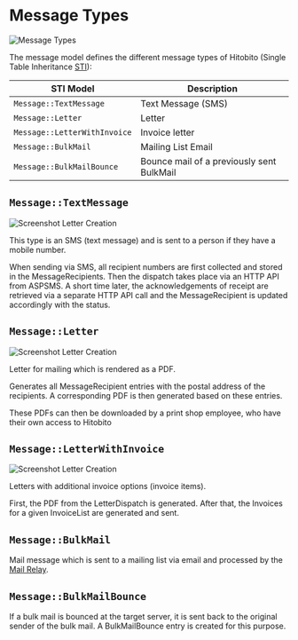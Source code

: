# Message Types

![Message Types](_diagrams/messages.svg)

The message model defines the different message types of Hitobito (Single Table Inheritance [STI](https://api.rubyonrails.org/classes/ActiveRecord/Inheritance.html)):

| STI Model | Description |
|------------------------|-------------------|
| `Message::TextMessage` | Text Message (SMS) |
| `Message::Letter` | Letter |
| `Message::LetterWithInvoice` | Invoice letter |
| `Message::BulkMail` | Mailing List Email |
| `Message::BulkMailBounce` | Bounce mail of a previously sent BulkMail |

## `Message::TextMessage`

![Screenshot Letter Creation](_diagrams/text-message.png)

This type is an SMS (text message) and is sent to a person if they have a mobile number.

When sending via SMS, all recipient numbers are first collected and stored in the MessageRecipients. Then the dispatch takes place via an HTTP API from ASPSMS. A short time later, the acknowledgements of receipt are retrieved via a separate HTTP API call and the MessageRecipient is updated accordingly with the status.

## `Message::Letter`

![Screenshot Letter Creation](_diagrams/letter.png)

Letter for mailing which is rendered as a PDF.

Generates all MessageRecipient entries with the postal address of the recipients. A corresponding PDF is then generated based on these entries.

These PDFs can then be downloaded by a print shop employee, who have their own access to Hitobito

## `Message::LetterWithInvoice`

![Screenshot Letter Creation](_diagrams/letter-with-invoice.png)

Letters with additional invoice options (invoice items).

First, the PDF from the LetterDispatch is generated. After that, the Invoices for a given InvoiceList are generated and sent.

## `Message::BulkMail`

Mail message which is sent to a mailing list via email and processed by the [Mail Relay](./mail_relay.md).

## `Message::BulkMailBounce`

If a bulk mail is bounced at the target server, it is sent back to the original sender of the bulk mail. A BulkMailBounce entry is created for this purpose.
